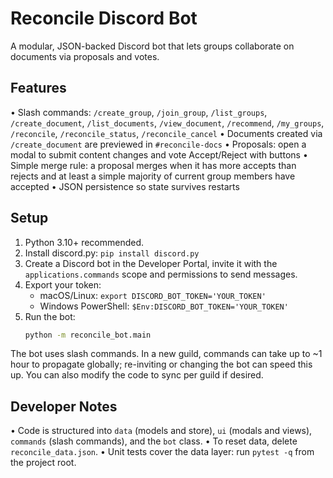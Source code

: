# Reconcile Discord Bot

A modular, JSON-backed Discord bot that lets groups collaborate on documents via proposals and votes.

## Features

• Slash commands: `/create_group`, `/join_group`, `/list_groups`, `/create_document`, `/list_documents`, `/view_document`,
  `/recommend`, `/my_groups`, `/reconcile`, `/reconcile_status`, `/reconcile_cancel`
• Documents created via `/create_document` are previewed in `#reconcile-docs`
• Proposals: open a modal to submit content changes and vote Accept/Reject with buttons
• Simple merge rule: a proposal merges when it has more accepts than rejects and at least a simple majority of current group members have accepted
• JSON persistence so state survives restarts

## Setup

1) Python 3.10+ recommended.
2) Install discord.py: `pip install discord.py`
3) Create a Discord bot in the Developer Portal, invite it with the `applications.commands` scope and permissions to send messages.
4) Export your token:
   - macOS/Linux: `export DISCORD_BOT_TOKEN='YOUR_TOKEN'`
   - Windows PowerShell: `$Env:DISCORD_BOT_TOKEN='YOUR_TOKEN'`
5) Run the bot:
   ```bash
   python -m reconcile_bot.main
   ```

The bot uses slash commands. In a new guild, commands can take up to ~1 hour to propagate globally; re-inviting or changing the bot can speed this up. You can also modify the code to sync per guild if desired.

## Developer Notes

• Code is structured into `data` (models and store), `ui` (modals and views), `commands` (slash commands), and the `bot` class.
• To reset data, delete `reconcile_data.json`.
• Unit tests cover the data layer: run `pytest -q` from the project root.

